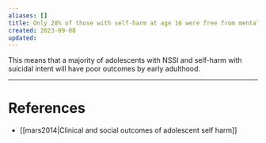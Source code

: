 ```yaml
---
aliases: []
title: Only 28% of those with self-harm at age 16 were free from mental health or substance use problems, and had adequate educational or employment status
created: 2023-09-08
updated:
---
```

This means that a majority of adolescents with NSSI and self-harm with suicidal intent will have poor outcomes by early adulthood.

---
# References
* [[mars2014|Clinical and social outcomes of adolescent self harm]]